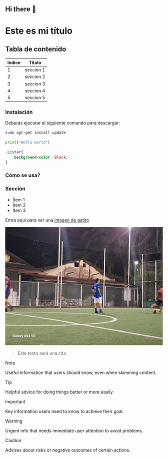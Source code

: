 ## Hi there 👋

<!--
**BrayanStivenMaldonado/BrayanStivenMaldonado** is a ✨ _special_ ✨ repository because its `README.md` (this file) appears on your GitHub profile.

Here are some ideas to get you started:

- 🔭 I’m currently working on ...
- 🌱 I’m currently learning ...
- 👯 I’m looking to collaborate on ...
- 🤔 I’m looking for help with ...
- 💬 Ask me about ...
- 📫 How to reach me: ...
- 😄 Pronouns: ...
- ⚡ Fun fact: ...
-->

# Este es mi título
## Tabla de contenido
| Indice | Título |
|--|--|
| 1 | seccion 1 |
| 2 | seccion 2 |
| 3 | seccion 3 |
| 4 | seccion 4 |
| 5 | seccion 5 |

### Instalación 
Deberás ejecutar el siguiente comando para descargar: 

```bash
sudo apt-get install update
```

```python
print("Hello world")
```

```css
.Listar{
    background-color: Black;
}
```

### Cómo se usa?
### Sección 
- Ítem 1
- Ítem 2
- Ítem 3

Entra aqui para ver una [imagen de gatito](https://i.pinimg.com/736x/09/04/91/090491a3b8106ba0cccf357cb203c570.jpg)

![Melo caramelo](/img/Yo.jpeg)

>Este texto será una cita 

> [!NOTE]
> Useful information that users should know, even when skimming content.

> [!TIP]
> Helpful advice for doing things better or more easily.

> [!IMPORTANT]
> Key information users need to know to achieve their goal.

> [!WARNING]
> Urgent info that needs immediate user attention to avoid problems.

> [!CAUTION]
> Advises about risks or negative outcomes of certain actions.
